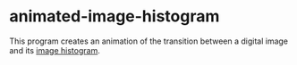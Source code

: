 # animated-image-histogram

This program creates an animation of the transition between a digital image and its [image histogram](https://en.wikipedia.org/wiki/Image_histogram).
